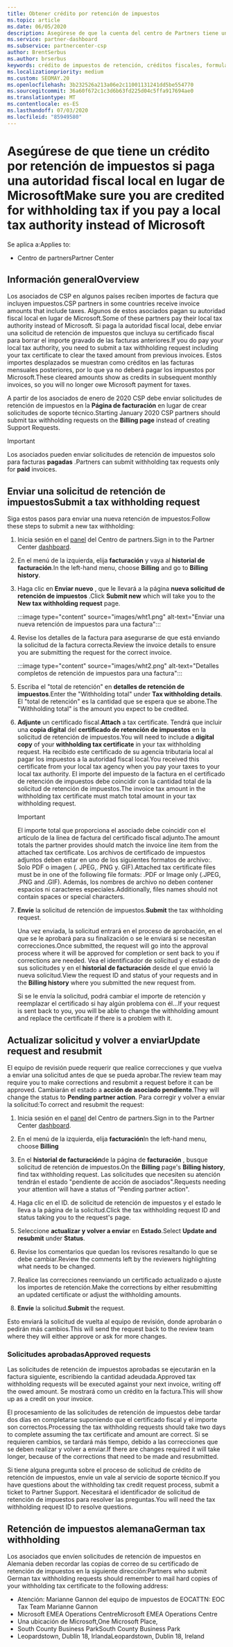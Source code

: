 ```yaml
---
title: Obtener crédito por retención de impuestos
ms.topic: article
ms.date: 06/05/2020
description: Asegúrese de que la cuenta del centro de Partners tiene un crédito por retención de impuestos mediante la creación de una solicitud de retención de impuestos en el centro de Partners.
ms.service: partner-dashboard
ms.subservice: partnercenter-csp
author: BrentSerbus
ms.author: brserbus
keywords: crédito de impuestos de retención, créditos fiscales, formulario de crédito fiscal alemán, certificados de impuestos
ms.localizationpriority: medium
ms.custom: SEOMAY.20
ms.openlocfilehash: 3b232526a213a06e2c11001131241dd5be554770
ms.sourcegitcommit: 36a60f672c1c3d6b63fd225d04c5ffa917694ae0
ms.translationtype: MT
ms.contentlocale: es-ES
ms.lasthandoff: 07/03/2020
ms.locfileid: "85949580"
---
```

# <a name="make-sure-you-are-credited-for-withholding-tax-if-you-pay-a-local-tax-authority-instead-of-microsoft"></a><span data-ttu-id="36f52-104">Asegúrese de que tiene un crédito por retención de impuestos si paga una autoridad fiscal local en lugar de Microsoft</span><span class="sxs-lookup"><span data-stu-id="36f52-104">Make sure you are credited for withholding tax if you pay a local tax authority instead of Microsoft</span></span>

<span data-ttu-id="36f52-105">Se aplica a:</span><span class="sxs-lookup"><span data-stu-id="36f52-105">Applies to:</span></span>

- <span data-ttu-id="36f52-106">Centro de partners</span><span class="sxs-lookup"><span data-stu-id="36f52-106">Partner Center</span></span>

## <a name="overview"></a><span data-ttu-id="36f52-107">Información general</span><span class="sxs-lookup"><span data-stu-id="36f52-107">Overview</span></span>

<span data-ttu-id="36f52-108">Los asociados de CSP en algunos países reciben importes de factura que incluyen impuestos.</span><span class="sxs-lookup"><span data-stu-id="36f52-108">CSP partners in some countries receive invoice amounts that include taxes.</span></span> <span data-ttu-id="36f52-109">Algunos de estos asociados pagan su autoridad fiscal local en lugar de Microsoft.</span><span class="sxs-lookup"><span data-stu-id="36f52-109">Some of these partners pay their local tax authority instead of Microsoft.</span></span> <span data-ttu-id="36f52-110">Si paga la autoridad fiscal local, debe enviar una solicitud de retención de impuestos que incluya su certificado fiscal para borrar el importe gravado de las facturas anteriores.</span><span class="sxs-lookup"><span data-stu-id="36f52-110">If you do pay your local tax authority, you need to submit a tax withholding request including your tax certificate to clear the taxed amount from previous invoices.</span></span> <span data-ttu-id="36f52-111">Estos importes desplazados se muestran como créditos en las facturas mensuales posteriores, por lo que ya no deberá pagar los impuestos por Microsoft.</span><span class="sxs-lookup"><span data-stu-id="36f52-111">These cleared amounts show as credits in subsequent monthly invoices, so you will no longer owe Microsoft payment for taxes.</span></span>

<span data-ttu-id="36f52-112">A partir de los asociados de enero de 2020 CSP debe enviar solicitudes de retención de impuestos en la **Página de facturación** en lugar de crear solicitudes de soporte técnico.</span><span class="sxs-lookup"><span data-stu-id="36f52-112">Starting January 2020 CSP partners should submit tax withholding requests on the **Billing page** instead of creating Support Requests.</span></span>

> [!IMPORTANT]
> <span data-ttu-id="36f52-113">Los asociados pueden enviar solicitudes de retención de impuestos solo para facturas **pagadas** .</span><span class="sxs-lookup"><span data-stu-id="36f52-113">Partners can submit withholding tax requests only for **paid** invoices.</span></span>

## <a name="submit-a-tax-withholding-request"></a><span data-ttu-id="36f52-114">Enviar una solicitud de retención de impuestos</span><span class="sxs-lookup"><span data-stu-id="36f52-114">Submit a tax withholding request</span></span>

<span data-ttu-id="36f52-115">Siga estos pasos para enviar una nueva retención de impuestos:</span><span class="sxs-lookup"><span data-stu-id="36f52-115">Follow these steps to submit a new tax withholding:</span></span>

1. <span data-ttu-id="36f52-116">Inicia sesión en el [panel](https://partner.microsoft.com/dashboard/home) del Centro de partners.</span><span class="sxs-lookup"><span data-stu-id="36f52-116">Sign in to the Partner Center [dashboard](https://partner.microsoft.com/dashboard/home).</span></span>

2. <span data-ttu-id="36f52-117">En el menú de la izquierda, elija **facturación** y vaya al **historial de facturación**.</span><span class="sxs-lookup"><span data-stu-id="36f52-117">In the left-hand menu, choose **Billing** and go to **Billing history**.</span></span>

3. <span data-ttu-id="36f52-118">Haga clic en **Enviar nuevo** , que le llevará a la página **nueva solicitud de retención de impuestos** .</span><span class="sxs-lookup"><span data-stu-id="36f52-118">Click **Submit new** which will take you to the **New tax withholding request** page.</span></span>

   :::image type="content" source="images/wht1.png" alt-text="Enviar una nueva retención de impuestos para una factura":::

4. <span data-ttu-id="36f52-120">Revise los detalles de la factura para asegurarse de que está enviando la solicitud de la factura correcta.</span><span class="sxs-lookup"><span data-stu-id="36f52-120">Review the invoice details to ensure you are submitting the request for the correct invoice.</span></span>

   :::image type="content" source="images/wht2.png" alt-text="Detalles completos de retención de impuestos para una factura":::

5. <span data-ttu-id="36f52-122">Escriba el "total de retención" en **detalles de retención de impuestos**.</span><span class="sxs-lookup"><span data-stu-id="36f52-122">Enter the "Withholding total" under **Tax withholding details**.</span></span> <span data-ttu-id="36f52-123">El "total de retención" es la cantidad que se espera que se abone.</span><span class="sxs-lookup"><span data-stu-id="36f52-123">The "Withholding total" is the amount you expect to be credited.</span></span>

6. <span data-ttu-id="36f52-124">**Adjunte** un certificado fiscal.</span><span class="sxs-lookup"><span data-stu-id="36f52-124">**Attach** a tax certificate.</span></span> <span data-ttu-id="36f52-125">Tendrá que incluir una **copia digital** del **certificado de retención de impuestos** en la solicitud de retención de impuestos.</span><span class="sxs-lookup"><span data-stu-id="36f52-125">You will need to include a **digital copy** of your **withholding tax certificate** in your tax withholding request.</span></span> <span data-ttu-id="36f52-126">Ha recibido este certificado de su agencia tributaria local al pagar los impuestos a la autoridad fiscal local.</span><span class="sxs-lookup"><span data-stu-id="36f52-126">You received this certificate from your local tax agency when you pay your taxes to your local tax authority.</span></span> <span data-ttu-id="36f52-127">El importe del impuesto de la factura en el certificado de retención de impuestos debe coincidir con la cantidad total de la solicitud de retención de impuestos.</span><span class="sxs-lookup"><span data-stu-id="36f52-127">The invoice tax amount in the withholding tax certificate must match total amount in your tax withholding request.</span></span>

   > [!IMPORTANT]
   > <span data-ttu-id="36f52-128">El importe total que proporciona el asociado debe coincidir con el artículo de la línea de factura del certificado fiscal adjunto.</span><span class="sxs-lookup"><span data-stu-id="36f52-128">The amount totals the partner provides should match the invoice line item from the attached tax certificate.</span></span> <span data-ttu-id="36f52-129">Los archivos de certificado de impuestos adjuntos deben estar en uno de los siguientes formatos de archivo:. Solo PDF o imagen (. JPEG,. PNG y. GIF).</span><span class="sxs-lookup"><span data-stu-id="36f52-129">Attached tax certificate files must be in one of the following file formats: .PDF or Image only (.JPEG, .PNG and .GIF).</span></span> <span data-ttu-id="36f52-130">Además, los nombres de archivo no deben contener espacios ni caracteres especiales.</span><span class="sxs-lookup"><span data-stu-id="36f52-130">Additionally, files names should not contain spaces or special characters.</span></span>

7. <span data-ttu-id="36f52-131">**Envíe** la solicitud de retención de impuestos.</span><span class="sxs-lookup"><span data-stu-id="36f52-131">**Submit** the tax withholding request.</span></span>

   <span data-ttu-id="36f52-132">Una vez enviada, la solicitud entrará en el proceso de aprobación, en el que se le aprobará para su finalización o se le enviará si se necesitan correcciones.</span><span class="sxs-lookup"><span data-stu-id="36f52-132">Once submitted, the request will go into the approval process where it will be approved for completion or sent back to you if corrections are needed.</span></span> <span data-ttu-id="36f52-133">Vea el identificador de solicitud y el estado de sus solicitudes y en el **historial de facturación** desde el que envió la nueva solicitud.</span><span class="sxs-lookup"><span data-stu-id="36f52-133">View the request ID and status of your requests and  in the **Billing history** where you submitted the new request from.</span></span>

   <span data-ttu-id="36f52-134">Si se le envía la solicitud, podrá cambiar el importe de retención y reemplazar el certificado si hay algún problema con él...</span><span class="sxs-lookup"><span data-stu-id="36f52-134">If your request is sent back to you, you will be able to change the withholding amount and replace the certificate if there is a problem with it.</span></span>

## <a name="update-request-and-resubmit"></a><span data-ttu-id="36f52-135">Actualizar solicitud y volver a enviar</span><span class="sxs-lookup"><span data-stu-id="36f52-135">Update request and resubmit</span></span>

<span data-ttu-id="36f52-136">El equipo de revisión puede requerir que realice correcciones y que vuelva a enviar una solicitud antes de que se pueda aprobar.</span><span class="sxs-lookup"><span data-stu-id="36f52-136">The review team may require you to make corrections and resubmit a request before it can be approved.</span></span> <span data-ttu-id="36f52-137">Cambiarán el estado a **acción de asociado pendiente**.</span><span class="sxs-lookup"><span data-stu-id="36f52-137">They will change the status to **Pending partner action**.</span></span> <span data-ttu-id="36f52-138">Para corregir y volver a enviar la solicitud:</span><span class="sxs-lookup"><span data-stu-id="36f52-138">To correct and resubmit the request:</span></span>

1. <span data-ttu-id="36f52-139">Inicia sesión en el [panel](https://partner.microsoft.com/dashboard/home) del Centro de partners.</span><span class="sxs-lookup"><span data-stu-id="36f52-139">Sign in to the Partner Center [dashboard](https://partner.microsoft.com/dashboard/home).</span></span>

2. <span data-ttu-id="36f52-140">En el menú de la izquierda, elija **facturación**</span><span class="sxs-lookup"><span data-stu-id="36f52-140">In the left-hand menu, choose **Billing**</span></span>

3. <span data-ttu-id="36f52-141">En el **historial de facturación**de la página de **facturación** , busque solicitud de retención de impuestos.</span><span class="sxs-lookup"><span data-stu-id="36f52-141">On the **Billing** page's **Billing history**, find tax withholding request.</span></span> <span data-ttu-id="36f52-142">Las solicitudes que necesiten su atención tendrán el estado "pendiente de acción de asociados".</span><span class="sxs-lookup"><span data-stu-id="36f52-142">Requests needing your attention will have a status of "Pending partner action".</span></span>

4. <span data-ttu-id="36f52-143">Haga clic en el ID. de solicitud de retención de impuestos y el estado le lleva a la página de la solicitud.</span><span class="sxs-lookup"><span data-stu-id="36f52-143">Click the tax withholding request ID and status taking you to the request's page.</span></span>

5. <span data-ttu-id="36f52-144">Seleccione **actualizar y volver a enviar** en **Estado**.</span><span class="sxs-lookup"><span data-stu-id="36f52-144">Select **Update and resubmit** under **Status**.</span></span>

6. <span data-ttu-id="36f52-145">Revise los comentarios que quedan los revisores resaltando lo que se debe cambiar.</span><span class="sxs-lookup"><span data-stu-id="36f52-145">Review the comments left by the reviewers highlighting what needs to be changed.</span></span>

7. <span data-ttu-id="36f52-146">Realice las correcciones reenviando un certificado actualizado o ajuste los importes de retención.</span><span class="sxs-lookup"><span data-stu-id="36f52-146">Make the corrections by either resubmitting an updated certificate or adjust the withholding amounts.</span></span>

8. <span data-ttu-id="36f52-147">**Envíe** la solicitud.</span><span class="sxs-lookup"><span data-stu-id="36f52-147">**Submit** the request.</span></span>

<span data-ttu-id="36f52-148">Esto enviará la solicitud de vuelta al equipo de revisión, donde aprobarán o pedirán más cambios.</span><span class="sxs-lookup"><span data-stu-id="36f52-148">This will send the request back to the review team where they will either approve or ask for more changes.</span></span>

### <a name="approved-requests"></a><span data-ttu-id="36f52-149">Solicitudes aprobadas</span><span class="sxs-lookup"><span data-stu-id="36f52-149">Approved requests</span></span>

<span data-ttu-id="36f52-150">Las solicitudes de retención de impuestos aprobadas se ejecutarán en la factura siguiente, escribiendo la cantidad adeudada.</span><span class="sxs-lookup"><span data-stu-id="36f52-150">Approved tax withholding requests will be executed against your next invoice, writing off the owed amount.</span></span> <span data-ttu-id="36f52-151">Se mostrará como un crédito en la factura.</span><span class="sxs-lookup"><span data-stu-id="36f52-151">This will show up as a credit on your invoice.</span></span>

<span data-ttu-id="36f52-152">El procesamiento de las solicitudes de retención de impuestos debe tardar dos días en completarse suponiendo que el certificado fiscal y el importe son correctos.</span><span class="sxs-lookup"><span data-stu-id="36f52-152">Processing the tax withholding requests should take two days to complete assuming the tax certificate and amount are correct.</span></span> <span data-ttu-id="36f52-153">Si se requieren cambios, se tardará más tiempo, debido a las correcciones que se deben realizar y volver a enviar.</span><span class="sxs-lookup"><span data-stu-id="36f52-153">If there are changes required it will take longer, because of the corrections that need to be made and resubmitted.</span></span>

<span data-ttu-id="36f52-154">Si tiene alguna pregunta sobre el proceso de solicitud de crédito de retención de impuestos, envíe un vale al servicio de soporte técnico.</span><span class="sxs-lookup"><span data-stu-id="36f52-154">If you have questions about the withholding tax credit request process, submit a ticket to Partner Support.</span></span> <span data-ttu-id="36f52-155">Necesitará el identificador de solicitud de retención de impuestos para resolver las preguntas.</span><span class="sxs-lookup"><span data-stu-id="36f52-155">You will need the tax withholding request ID to resolve questions.</span></span>

## <a name="german-tax-withholding"></a><span data-ttu-id="36f52-156">Retención de impuestos alemana</span><span class="sxs-lookup"><span data-stu-id="36f52-156">German tax withholding</span></span>

<span data-ttu-id="36f52-157">Los asociados que envíen solicitudes de retención de impuestos en Alemania deben recordar las copias de correo de su certificado de retención de impuestos en la siguiente dirección:</span><span class="sxs-lookup"><span data-stu-id="36f52-157">Partners who submit German tax withholding requests should remember to mail hard copies of your withholding tax certificate to the following address:</span></span>

- <span data-ttu-id="36f52-158">Atención: Marianne Gannon del equipo de impuestos de EOC</span><span class="sxs-lookup"><span data-stu-id="36f52-158">ATTN: EOC Tax Team Marianne Gannon</span></span>
- <span data-ttu-id="36f52-159">Microsoft EMEA Operations Centre</span><span class="sxs-lookup"><span data-stu-id="36f52-159">Microsoft EMEA Operations Centre</span></span>
- <span data-ttu-id="36f52-160">Una ubicación de Microsoft,</span><span class="sxs-lookup"><span data-stu-id="36f52-160">One Microsoft Place,</span></span>
- <span data-ttu-id="36f52-161">South County Business Park</span><span class="sxs-lookup"><span data-stu-id="36f52-161">South County Business Park</span></span>
- <span data-ttu-id="36f52-162">Leopardstown, Dublín 18, Irlanda</span><span class="sxs-lookup"><span data-stu-id="36f52-162">Leopardstown, Dublin 18, Ireland</span></span>
